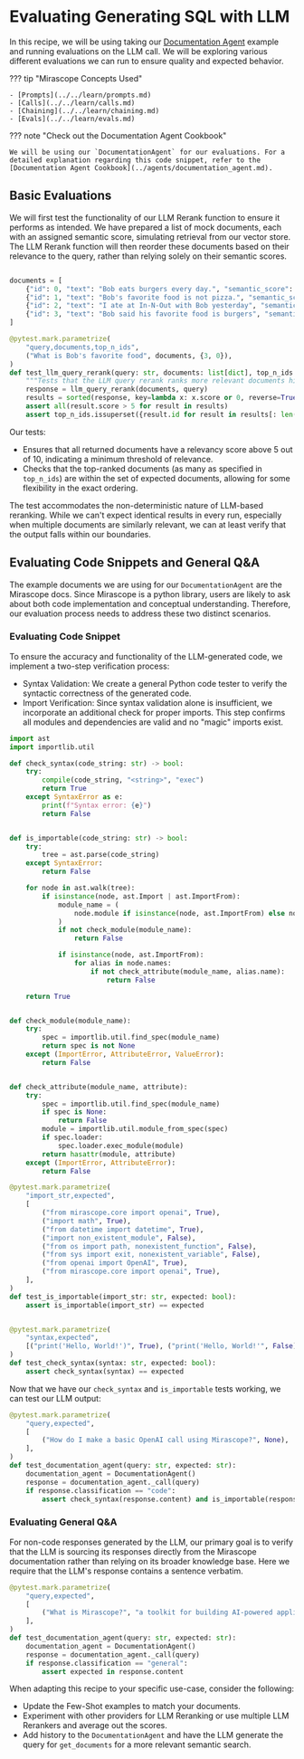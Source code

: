 # Evaluating Generating SQL with LLM

In this recipe, we will be using taking our [Documentation Agent](https://github.com/Mirascope/mirascope/tree/dev/examples/cookbook/agents/documentation_agent/agent.py) example and running evaluations on the LLM call. We will be exploring various different evaluations we can run to ensure quality and expected behavior.

??? tip "Mirascope Concepts Used"

    - [Prompts](../../learn/prompts.md)
    - [Calls](../../learn/calls.md)
    - [Chaining](../../learn/chaining.md)
    - [Evals](../../learn/evals.md)

??? note "Check out the Documentation Agent Cookbook"

    We will be using our `DocumentationAgent` for our evaluations. For a detailed explanation regarding this code snippet, refer to the [Documentation Agent Cookbook](../agents/documentation_agent.md).


## Basic Evaluations

We will first test the functionality of our LLM Rerank function to ensure it performs as intended. We have prepared a list of mock documents, each with an assigned semantic score, simulating retrieval from our vector store. The LLM Rerank function will then reorder these documents based on their relevance to the query, rather than relying solely on their semantic scores.

```python

documents = [
    {"id": 0, "text": "Bob eats burgers every day.", "semantic_score": 0.8},
    {"id": 1, "text": "Bob's favorite food is not pizza.", "semantic_score": 0.9},
    {"id": 2, "text": "I ate at In-N-Out with Bob yesterday", "semantic_score": 0.5},
    {"id": 3, "text": "Bob said his favorite food is burgers", "semantic_score": 0.9},
]

@pytest.mark.parametrize(
    "query,documents,top_n_ids",
    ("What is Bob's favorite food", documents, {3, 0}),
)
def test_llm_query_rerank(query: str, documents: list[dict], top_n_ids: set[int]):
    """Tests that the LLM query rerank ranks more relevant documents higher."""
    response = llm_query_rerank(documents, query)
    results = sorted(response, key=lambda x: x.score or 0, reverse=True)
    assert all(result.score > 5 for result in results)
    assert top_n_ids.issuperset({result.id for result in results[: len(top_n_ids)]})
```

Our tests:

* Ensures that all returned documents have a relevancy score above 5 out of 10, indicating a minimum threshold of relevance.
* Checks that the top-ranked documents (as many as specified in `top_n_ids`) are within the set of expected documents, allowing for some flexibility in the exact ordering.

The test accommodates the non-deterministic nature of LLM-based reranking. While we can't expect identical results in every run, especially when multiple documents are similarly relevant, we can at least verify that the output falls within our boundaries.

## Evaluating Code Snippets and General Q&A

The example documents we are using for our `DocumentationAgent` are the Mirascope docs. Since Mirascope is a python library, users are likely to ask about both code implementation and conceptual understanding. Therefore, our evaluation process needs to address these two distinct scenarios.

### Evaluating Code Snippet

To ensure the accuracy and functionality of the LLM-generated code, we implement a two-step verification process:

* Syntax Validation: We create a general Python code tester to verify the syntactic correctness of the generated code.
* Import Verification: Since syntax validation alone is insufficient, we incorporate an additional check for proper imports. This step confirms all modules and dependencies are valid and no "magic" imports exist.

```python
import ast
import importlib.util

def check_syntax(code_string: str) -> bool:
    try:
        compile(code_string, "<string>", "exec")
        return True
    except SyntaxError as e:
        print(f"Syntax error: {e}")
        return False


def is_importable(code_string: str) -> bool:
    try:
        tree = ast.parse(code_string)
    except SyntaxError:
        return False

    for node in ast.walk(tree):
        if isinstance(node, ast.Import | ast.ImportFrom):
            module_name = (
                node.module if isinstance(node, ast.ImportFrom) else node.names[0].name
            )
            if not check_module(module_name):
                return False

            if isinstance(node, ast.ImportFrom):
                for alias in node.names:
                    if not check_attribute(module_name, alias.name):
                        return False

    return True


def check_module(module_name):
    try:
        spec = importlib.util.find_spec(module_name)
        return spec is not None
    except (ImportError, AttributeError, ValueError):
        return False


def check_attribute(module_name, attribute):
    try:
        spec = importlib.util.find_spec(module_name)
        if spec is None:
            return False
        module = importlib.util.module_from_spec(spec)
        if spec.loader:
            spec.loader.exec_module(module)
        return hasattr(module, attribute)
    except (ImportError, AttributeError):
        return False

@pytest.mark.parametrize(
    "import_str,expected",
    [
        ("from mirascope.core import openai", True),
        ("import math", True),
        ("from datetime import datetime", True),
        ("import non_existent_module", False),
        ("from os import path, nonexistent_function", False),
        ("from sys import exit, nonexistent_variable", False),
        ("from openai import OpenAI", True),
        ("from mirascope.core import openai", True),
    ],
)
def test_is_importable(import_str: str, expected: bool):
    assert is_importable(import_str) == expected


@pytest.mark.parametrize(
    "syntax,expected",
    [("print('Hello, World!')", True), ("print('Hello, World!'", False)],
)
def test_check_syntax(syntax: str, expected: bool):
    assert check_syntax(syntax) == expected
```

Now that we have our `check_syntax` and `is_importable` tests working, we can test our LLM output:

```python
@pytest.mark.parametrize(
    "query,expected",
    [
        ("How do I make a basic OpenAI call using Mirascope?", None),
    ],
)
def test_documentation_agent(query: str, expected: str):
    documentation_agent = DocumentationAgent()
    response = documentation_agent._call(query)
    if response.classification == "code":
        assert check_syntax(response.content) and is_importable(response.content)
```

### Evaluating General Q&A

For non-code responses generated by the LLM, our primary goal is to verify that the LLM is sourcing its responses directly from the Mirascope documentation rather than relying on its broader knowledge base. Here we require that the LLM's response contains a sentence verbatim.

```python
@pytest.mark.parametrize(
    "query,expected",
    [
        ("What is Mirascope?", "a toolkit for building AI-powered applications"),
    ],
)
def test_documentation_agent(query: str, expected: str):
    documentation_agent = DocumentationAgent()
    response = documentation_agent._call(query)
    if response.classification == "general":
        assert expected in response.content
```

When adapting this recipe to your specific use-case, consider the following:

* Update the Few-Shot examples to match your documents.
* Experiment with other providers for LLM Reranking or use multiple LLM Rerankers and average out the scores.
* Add history to the `DocumentationAgent` and have the LLM generate the query for `get_documents` for a more relevant semantic search.
